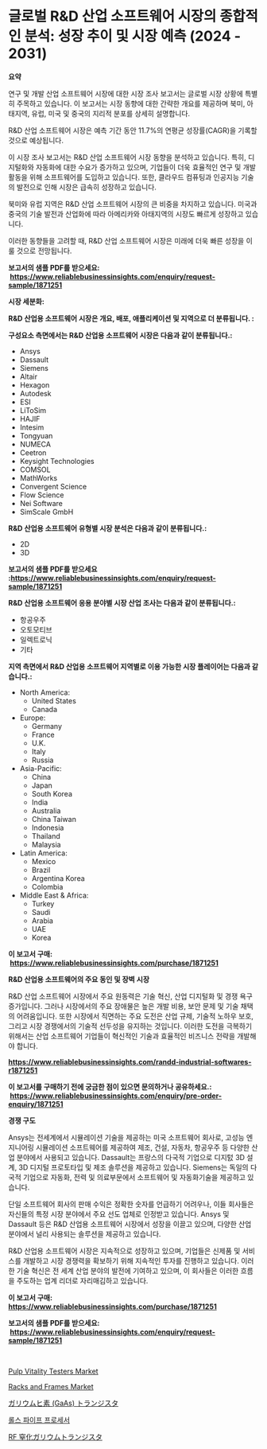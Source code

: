 <p><h1>글로벌 R&D 산업 소프트웨어 시장의 종합적인 분석: 성장 추이 및 시장 예측 (2024 - 2031)</h1></p><p><strong>요약</strong></p>
<p><p>연구 및 개발 산업 소프트웨어 시장에 대한 시장 조사 보고서는 글로벌 시장 상황에 특별히 주목하고 있습니다. 이 보고서는 시장 동향에 대한 간략한 개요를 제공하며 북미, 아태지역, 유럽, 미국 및 중국의 지리적 분포를 상세히 설명합니다. </p><p>R&D 산업 소프트웨어 시장은 예측 기간 동안 11.7%의 연평균 성장률(CAGR)을 기록할 것으로 예상됩니다. </p><p>이 시장 조사 보고서는 R&D 산업 소프트웨어 시장 동향을 분석하고 있습니다. 특히, 디지털화와 자동화에 대한 수요가 증가하고 있으며, 기업들이 더욱 효율적인 연구 및 개발 활동을 위해 소프트웨어를 도입하고 있습니다. 또한, 클라우드 컴퓨팅과 인공지능 기술의 발전으로 인해 시장은 급속히 성장하고 있습니다.</p><p>북미와 유럽 지역은 R&D 산업 소프트웨어 시장의 큰 비중을 차지하고 있습니다. 미국과 중국의 기술 발전과 산업화에 따라 아메리카와 아태지역의 시장도 빠르게 성장하고 있습니다.</p><p>이러한 동향들을 고려할 때, R&D 산업 소프트웨어 시장은 미래에 더욱 빠른 성장을 이룰 것으로 전망됩니다.</p></p>
<p><strong>보고서의 샘플 PDF를 받으세요: &nbsp;<a href="https://www.reliablebusinessinsights.com/enquiry/request-sample/1871251">https://www.reliablebusinessinsights.com/enquiry/request-sample/1871251</a></strong></p>
<p><strong>시장 세분화:</strong></p>
<p><strong> R&D 산업용 소프트웨어 시장은 개요, 배포, 애플리케이션 및 지역으로 더 분류됩니다. :</strong></p>
<p><strong>구성요소 측면에서는 R&D 산업용 소프트웨어 시장은 다음과 같이 분류됩니다.:</strong></p>
<p><ul><li>Ansys</li><li>Dassault</li><li>Siemens</li><li>Altair</li><li>Hexagon</li><li>Autodesk</li><li>ESI</li><li>LiToSim</li><li>HAJIF</li><li>Intesim</li><li>Tongyuan</li><li>NUMECA</li><li>Ceetron</li><li>Keysight Technologies</li><li>COMSOL</li><li>MathWorks</li><li>Convergent Science</li><li>Flow Science</li><li>Nei Software</li><li>SimScale GmbH</li></ul></p>
<p><strong> R&D 산업용 소프트웨어 유형별 시장 분석은 다음과 같이 분류됩니다.:</strong></p>
<p><ul><li>2D</li><li>3D</li></ul></p>
<p><strong>보고서의 샘플 PDF를 받으세요 :<a href="https://www.reliablebusinessinsights.com/enquiry/request-sample/1871251">https://www.reliablebusinessinsights.com/enquiry/request-sample/1871251</a></strong></p>
<p><strong> R&D 산업용 소프트웨어 응용 분야별 시장 산업 조사는 다음과 같이 분류됩니다.:</strong></p>
<p><ul><li>항공우주</li><li>오토모티브</li><li>일렉트로닉</li><li>기타</li></ul></p>
<p><strong>지역 측면에서 R&D 산업용 소프트웨어 지역별로 이용 가능한 시장 플레이어는 다음과 같습니다.:</strong></p>
<p><ul>
    <li>
        North America:
        <ul>
            <li>United States</li>
            <li>Canada</li>
        </ul>
    </li>
    <li>
        Europe:
        <ul>
            <li>Germany</li>
            <li>France</li>
            <li>U.K.</li>
            <li>Italy</li>
            <li>Russia</li>
        </ul>
    </li>
    <li>
        Asia-Pacific:
        <ul>
            <li>China</li>
            <li>Japan</li>
            <li>South Korea</li>
            <li>India</li>
            <li>Australia</li>
            <li>China Taiwan</li>
            <li>Indonesia</li>
            <li>Thailand</li>
            <li>Malaysia</li>
        </ul>
    </li>
    <li>
        Latin America:
        <ul>
            <li>Mexico</li>
            <li>Brazil</li>
            <li>Argentina Korea</li>
            <li>Colombia</li>
        </ul>
    </li>
    <li>
        Middle East & Africa:
        <ul>
            <li>Turkey</li>
            <li>Saudi</li>
            <li>Arabia</li>
            <li>UAE</li>
            <li>Korea</li>
        </ul>
    </li>
    </ul></p>
<p><strong>이 보고서 구매: &nbsp;<a href="https://www.reliablebusinessinsights.com/purchase/1871251">https://www.reliablebusinessinsights.com/purchase/1871251</a></strong></p>
<p><strong>R&D 산업용 소프트웨어의 주요 동인 및 장벽 시장</strong></p>
<p><p>R&D 산업 소프트웨어 시장에서 주요 원동력은 기술 혁신, 산업 디지털화 및 경쟁 욕구 증가입니다. 그러나 시장에서의 주요 장애물은 높은 개발 비용, 보안 문제 및 기술 채택의 어려움입니다. 또한 시장에서 직면하는 주요 도전은 산업 규제, 기술적 노하우 보호, 그리고 시장 경쟁에서의 기술적 선두성을 유지하는 것입니다. 이러한 도전을 극복하기 위해서는 산업 소프트웨어 기업들이 혁신적인 기술과 효율적인 비즈니스 전략을 개발해야 합니다.</p></p>
<p><strong><a href="https://www.reliablebusinessinsights.com/randd-industrial-softwares-r1871251">https://www.reliablebusinessinsights.com/randd-industrial-softwares-r1871251</a></strong></p>
<p><strong>이 보고서를 구매하기 전에 궁금한 점이 있으면 문의하거나 공유하세요.: &nbsp;<a href="https://www.reliablebusinessinsights.com/enquiry/pre-order-enquiry/1871251">https://www.reliablebusinessinsights.com/enquiry/pre-order-enquiry/1871251</a></strong></p>
<p><strong>경쟁 구도</strong></p>
<p><p>Ansys는 전세계에서 시뮬레이션 기술을 제공하는 미국 소프트웨어 회사로, 고성능 엔지니어링 시뮬레이션 소프트웨어를 제공하여 제조, 건설, 자동차, 항공우주 등 다양한 산업 분야에서 사용되고 있습니다. Dassault는 프랑스의 다국적 기업으로 디지턼 3D 설계, 3D 디지털 프로토타입 및 제조 솔루션을 제공하고 있습니다. Siemens는 독일의 다국적 기업으로 자동화, 전력 및 의료부문에서 소프트웨어 및 자동화기술을 제공하고 있습니다.</p><p>단일 소프트웨어 회사의 판매 수익은 정확한 숫자를 언급하기 어려우나, 이들 회사들은 자신들의 특정 시장 분야에서 주요 선도 업체로 인정받고 있습니다. Ansys 및 Dassault 등은 R&D 산업용 소프트웨어 시장에서 성장을 이끌고 있으며, 다양한 산업 분야에서 널리 사용되는 솔루션을 제공하고 있습니다.</p><p>R&D 산업용 소프트웨어 시장은 지속적으로 성장하고 있으며, 기업들은 신제품 및 서비스를 개발하고 시장 경쟁력을 확보하기 위해 지속적인 투자를 진행하고 있습니다. 이러한 기술 혁신은 전 세계 산업 분야의 발전에 기여하고 있으며, 이 회사들은 이러한 흐름을 주도하는 업계 리더로 자리매김하고 있습니다.</p></p>
<p><strong>이 보고서 구매: &nbsp; <a href="https://www.reliablebusinessinsights.com/purchase/1871251">https://www.reliablebusinessinsights.com/purchase/1871251</a></strong></p>
<p><strong>보고서의 샘플 PDF를 받으세요: &nbsp;<a href="https://www.reliablebusinessinsights.com/enquiry/request-sample/1871251">https://www.reliablebusinessinsights.com/enquiry/request-sample/1871251</a></strong><strong></strong></p>
<p>&nbsp;</p>
<p><p><a href="https://github.com/luckyshygirl/Market-Research-Report-List-5/blob/main/pulp-vitality-testers-market.md">Pulp Vitality Testers Market</a></p><p><a href="https://github.com/markusgodoy/Market-Research-Report-List-3/blob/main/racks-and-frames-market.md">Racks and Frames Market</a></p><p><a href="https://github.com/schmahlson/Market-Research-Report-List-2/blob/main/7286927111670.md">ガリウムヒ素 (GaAs) トランジスタ</a></p><p><a href="https://github.com/courtney23pratt/Market-Research-Report-List-1/blob/main/7747007106902.md">롤스 파이프 프로세서</a></p><p><a href="https://github.com/roulaayoub-saad/Market-Research-Report-List-1/blob/main/8853422111669.md">RF 窒化ガリウムトランジスタ</a></p></p>
